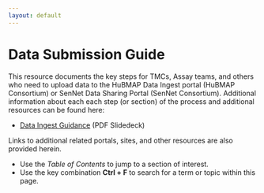 ```yaml
---
layout: default
---
```


# Data Submission Guide

This resource documents the key steps for TMCs, Assay teams, and others who need to upload data to the HuBMAP Data Ingest portal (HuBMAP Consortium) or SenNet Data Sharing Portal (SenNet Consortium).
Additional information about each each step (or section) of the process and additional resources can be found here:

- [Data Ingest Guidance](https://drive.google.com/drive/u/0/folders/1N0k_OU0sW-a0CdFwdkL_zHoneqiStwPM) (PDF Slidedeck)

Links to additional related portals, sites, and other resources are also provided herein.

[Download a "tracker" version of this list: <a href="https://docs.google.com/document/d/1NL-YxyxMAP4Oa0X7ksh0bfOIG_U3nq0-nBtARsas1SE/edit> HuBMAP Data Upload Checklist</a>]: #

[Use this tool to track your team's progress in the data submission/data ingest process.]: #

- Use the _Table of Contents_ to jump to a section of interest. <br>
- Use the key combination **Ctrl + F** to search for a term or topic within this page.

